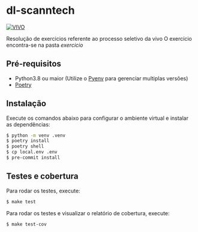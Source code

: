 # dl-scanntech
[![VIVO](https://circleci.com/gh/wblech/vivo.svg?style=svg)](https://app.circleci.com/pipelines/github/wblech/vivo)

Resolução de exercicios referente ao processo seletivo da vivo
O exercício encontra-se na pasta *exercicio*
## Pré-requisitos
- Python3.8 ou maior (Utilize o [Pyenv](https://github.com/pyenv/pyenv-installer#installation--update--uninstallation) para gerenciar multiplas versões)
- [Poetry](https://python-poetry.org/docs/)
## Instalação
Execute os comandos abaixo para configurar o ambiente virtual e instalar as dependências:
```bash
$ python -m venv .venv
$ poetry install
$ poetry shell
$ cp local.env .env
$ pre-commit install
```
## Testes e cobertura
Para rodar os testes, execute:
```bash
$ make test
```
Para rodar os testes e visualizar o relatório de cobertura, execute:
```bash
$ make test-cov
```
